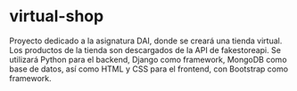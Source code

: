 # virtual-shop

Proyecto dedicado a la asignatura DAI, donde se creará una tienda virtual. Los productos de la tienda son descargados de la API de fakestoreapi. Se utilizará Python para el backend, Django como framework, MongoDB como base de datos, así como HTML y CSS para el frontend, con Bootstrap como framework. 

